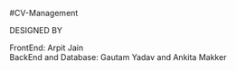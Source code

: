 #CV-Management

DESIGNED BY

FrontEnd: Arpit Jain<BR>
BackEnd and Database: Gautam Yadav and Ankita Makker<BR>
